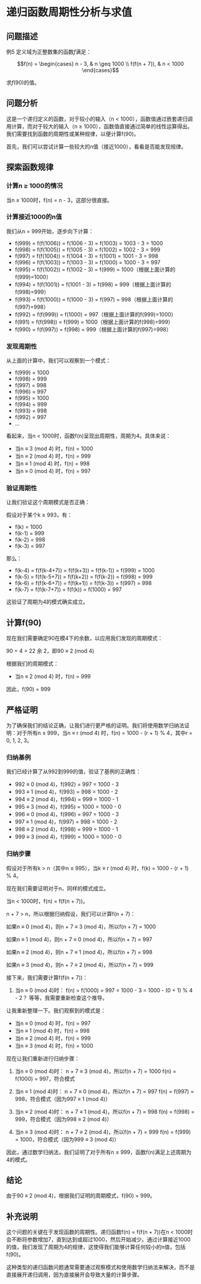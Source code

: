 # 递归函数周期性分析与求值

## 问题描述

例5 定义域为正整数集的函数$f$满足：

$$f(n) = \begin{cases}
    n - 3, & n \geq 1000 \\
    f(f(n + 7)), & n < 1000
\end{cases}$$

求$f(90)$的值。

## 问题分析

这是一个递归定义的函数，对于较小的输入（n < 1000），函数值通过嵌套递归调用计算，而对于较大的输入（n ≥ 1000），函数值直接通过简单的线性运算得出。我们需要找到函数的周期性或某种规律，以便计算f(90)。

首先，我们可以尝试计算一些较大的n值（接近1000），看看是否能发现规律。

## 探索函数规律

### 计算n ≥ 1000的情况

当n ≥ 1000时，f(n) = n - 3，这部分很直接。

### 计算接近1000的n值

我们从n = 999开始，逐步向下计算：

- f(999) = f(f(1006)) = f(1006 - 3) = f(1003) = 1003 - 3 = 1000
- f(998) = f(f(1005)) = f(1005 - 3) = f(1002) = 1002 - 3 = 999
- f(997) = f(f(1004)) = f(1004 - 3) = f(1001) = 1001 - 3 = 998
- f(996) = f(f(1003)) = f(1003 - 3) = f(1000) = 1000 - 3 = 997
- f(995) = f(f(1002)) = f(1002 - 3) = f(999) = 1000（根据上面计算的f(999)=1000）
- f(994) = f(f(1001)) = f(1001 - 3) = f(998) = 999（根据上面计算的f(998)=999）
- f(993) = f(f(1000)) = f(1000 - 3) = f(997) = 998（根据上面计算的f(997)=998）
- f(992) = f(f(999)) = f(1000) = 997（根据上面计算的f(999)=1000）
- f(991) = f(f(998)) = f(999) = 1000（根据上面计算的f(998)=999）
- f(990) = f(f(997)) = f(998) = 999（根据上面计算的f(997)=998）

### 发现周期性

从上面的计算中，我们可以观察到一个模式：

- f(999) = 1000
- f(998) = 999
- f(997) = 998
- f(996) = 997
- f(995) = 1000
- f(994) = 999
- f(993) = 998
- f(992) = 997
- ...

看起来，当n < 1000时，函数f(n)呈现出周期性，周期为4。具体来说：

- 当n ≡ 3 (mod 4) 时，f(n) = 1000
- 当n ≡ 2 (mod 4) 时，f(n) = 999
- 当n ≡ 1 (mod 4) 时，f(n) = 998
- 当n ≡ 0 (mod 4) 时，f(n) = 997

### 验证周期性

让我们验证这个周期模式是否正确：

假设对于某个k ≥ 993，有：
- f(k) = 1000
- f(k-1) = 999
- f(k-2) = 998
- f(k-3) = 997

那么：
- f(k-4) = f(f(k-4+7)) = f(f(k+3)) = f(f(k-1)) = f(999) = 1000
- f(k-5) = f(f(k-5+7)) = f(f(k+2)) = f(f(k-2)) = f(998) = 999
- f(k-6) = f(f(k-6+7)) = f(f(k+1)) = f(f(k-3)) = f(997) = 998
- f(k-7) = f(f(k-7+7)) = f(f(k)) = f(1000) = 997

这验证了周期为4的模式确实成立。

## 计算f(90)

现在我们需要确定90在模4下的余数，以应用我们发现的周期模式：

90 ÷ 4 = 22 余 2，即90 ≡ 2 (mod 4)

根据我们的周期模式：
- 当n ≡ 2 (mod 4) 时，f(n) = 999

因此，f(90) = 999

## 严格证明

为了确保我们的结论正确，让我们进行更严格的证明。我们将使用数学归纳法证明：对于所有n ≤ 999，当n ≡ r (mod 4) 时，f(n) = 1000 - (r + 1) % 4，其中r = 0, 1, 2, 3。

### 归纳基例

我们已经计算了从992到999的值，验证了基例的正确性：
- 992 ≡ 0 (mod 4)，f(992) = 997 = 1000 - 3
- 993 ≡ 1 (mod 4)，f(993) = 998 = 1000 - 2
- 994 ≡ 2 (mod 4)，f(994) = 999 = 1000 - 1
- 995 ≡ 3 (mod 4)，f(995) = 1000 = 1000 - 0
- 996 ≡ 0 (mod 4)，f(996) = 997 = 1000 - 3
- 997 ≡ 1 (mod 4)，f(997) = 998 = 1000 - 2
- 998 ≡ 2 (mod 4)，f(998) = 999 = 1000 - 1
- 999 ≡ 3 (mod 4)，f(999) = 1000 = 1000 - 0

### 归纳步骤

假设对于所有k > n（其中n ≤ 995），当k ≡ r (mod 4) 时，f(k) = 1000 - (r + 1) % 4。

现在我们需要证明对于n，同样的模式成立。

当n < 1000时，f(n) = f(f(n + 7))。

n + 7 > n，所以根据归纳假设，我们可以计算f(n + 7)：

如果n ≡ 0 (mod 4)，则n + 7 ≡ 3 (mod 4)，所以f(n + 7) = 1000

如果n ≡ 1 (mod 4)，则n + 7 ≡ 0 (mod 4)，所以f(n + 7) = 997

如果n ≡ 2 (mod 4)，则n + 7 ≡ 1 (mod 4)，所以f(n + 7) = 998

如果n ≡ 3 (mod 4)，则n + 7 ≡ 2 (mod 4)，所以f(n + 7) = 999

接下来，我们需要计算f(f(n + 7))：

1. 当n ≡ 0 (mod 4)时：
   f(n) = f(1000) = 997 = 1000 - 3 = 1000 - (0 + 1) % 4 - 2？ 等等，我需要重新检查这个推导。

让我重新整理一下。我们观察到的模式是：
- 当n ≡ 0 (mod 4) 时，f(n) = 997
- 当n ≡ 1 (mod 4) 时，f(n) = 998
- 当n ≡ 2 (mod 4) 时，f(n) = 999
- 当n ≡ 3 (mod 4) 时，f(n) = 1000

现在让我们重新进行归纳步骤：

1. 当n ≡ 0 (mod 4)时：
   n + 7 ≡ 3 (mod 4)，所以f(n + 7) = 1000
   f(n) = f(1000) = 997，符合模式

2. 当n ≡ 1 (mod 4)时：
   n + 7 ≡ 0 (mod 4)，所以f(n + 7) = 997
   f(n) = f(997) = 998，符合模式（因为997 ≡ 1 (mod 4)）

3. 当n ≡ 2 (mod 4)时：
   n + 7 ≡ 1 (mod 4)，所以f(n + 7) = 998
   f(n) = f(998) = 999，符合模式（因为998 ≡ 2 (mod 4)）

4. 当n ≡ 3 (mod 4)时：
   n + 7 ≡ 2 (mod 4)，所以f(n + 7) = 999
   f(n) = f(999) = 1000，符合模式（因为999 ≡ 3 (mod 4)）

因此，通过数学归纳法，我们证明了对于所有n ≤ 999，函数f(n)满足上述周期为4的模式。

## 结论

由于90 ≡ 2 (mod 4)，根据我们证明的周期模式，f(90) = 999。

## 补充说明

这个问题的关键在于发现函数的周期性。递归函数f(n) = f(f(n + 7))在n < 1000时会不断将参数增加7，直到达到或超过1000，然后开始减少。通过计算接近1000的值，我们发现了周期为4的规律，这使得我们能够计算任何较小的n值，包括f(90)。

这种类型的递归函数问题通常需要通过观察模式和使用数学归纳法来解决，而不是直接展开递归调用，因为直接展开会导致大量的计算步骤。